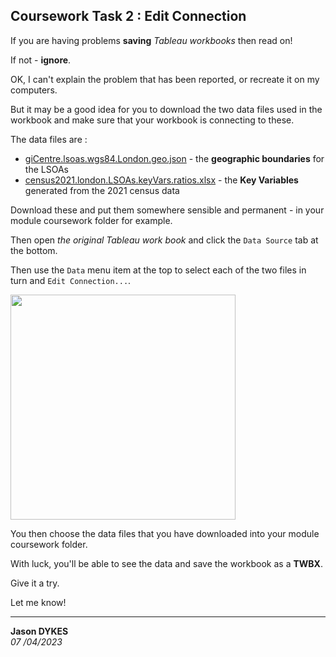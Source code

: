 <link rel="stylesheet" href="https://jsndyks.github.io/sg2047/css/sg2047.css">

## Coursework Task 2 : Edit Connection

<style type="text/css">

.container-fluid {margin-left:2em;margin-right:2em; margin-bottom:2em"}
.q {background-color:#f6fef0; margin:1em; padding:1.25em; padding-left:2em; font-size:90%; color:#20b020; markdown=1}
.aside {background-color:#fdfdfd; margin:1em; padding:1.25em; padding-left:5em; padding-right:2em; font-size:90%; color:#404040; border:#e0e0e0 dashed 1pt; markdown=1}
.iB {border:solid #c0c0c0 1px; padding:0.25em; margin:0.5em;}
.iR {float:right; margin:0.5em; margin-left:1em}
.break {clear:both}
.hrl {border:0.5px dashed #e0e0e0; height:0.25px; background-color:#fff}

h4 h5 h6 {color:#f00}
.reality {background-color:#fff8f0; padding:0.5em; border:0.5em}
.r2 {font-size:80%}

</style>

If you are having problems **saving** _Tableau workbooks_ then read on!

If not - **ignore**.

OK, I can't explain the problem that has been reported, or recreate it on my computers.

But it may be a good idea for you to download the two data files used in the workbook and make sure that your workbook is connecting to these.

The data files are :

- [giCentre.lsoas.wgs84.London.geo.json](https://jsndyks.github.io/sg2047/moodle/courseworkTask2/data/giCentre.lsoas.wgs84.London.geo.json) - the **geographic boundaries** for the LSOAs
- [census2021.london.LSOAs.keyVars.ratios.xlsx](https://jsndyks.github.io/sg2047/moodle/courseworkTask2/data/census2021.london.LSOAs.keyVars.ratios.xlsx) - the **Key Variables** generated from the 2021 census data

Download these and put them somewhere sensible and permanent - in your module coursework folder for example.

Then open _the original Tableau work book_ and click the <code>Data Source</code> tab at the bottom.

Then use the <code>Data</code> menu item at the top to select each of the two files in turn and <code>Edit Connection...</code>.

<img src="https://jsndyks.github.io/sg2047/moodle/courseworkTask2/img/tableau.editConnection.png" width=360/>

You then choose the data files that you have downloaded into your module coursework folder.

With luck, you'll be able to see the data and save the workbook as a **TWBX**.

Give it a try.

Let me know!

---

**Jason DYKES**<br/>
_07 /04/2023_

</div>
